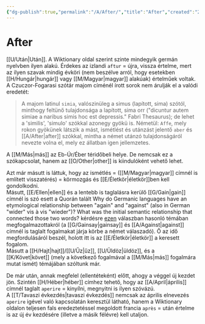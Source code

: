 ```yaml
---
{"dg-publish":true,"permalink":"/A/After/","title":"After","created":"2025-07-29T22:27","updated":"2025-07-29T22:28"}
---
```



# After

[[U/Után\|Után]]. A Wiktionary oldal szerint szinte mindegyik germán nyelvben ilyen alakú. Érdekes az izlandi `aftur` = újra, vissza értelme, mert az ilyen szavak mindig évköri (nem beszélve arról, hogy esetekben [[H/Hungár\|hungár]] vagy [[M/Magyar\|magyar]] alakúak) értelműek voltak.  
A Czuczor-Fogarasi szótár majom címénél írott sorok nem árulják el a valódi eredetét:  	
> A majom latinul `simia`, valószinüleg a simus (lapított, sima) szótól, minthogy feltünő tulajdonsága a lapított, sima orr ("dicuntur autem simiae a naribus simis hoc est depressis." Fabri Thesaurus); de lehet a 'similis', 'simulo' szókkal azonegy gyökü is. Németül: `Affe`, mely rokon gyökünek látszik a mást, ismétlést és utánzást jelentő `aber` és [[A/After\|after]] szókkal, mintha a német utánzó tulajdonságáról nevezte volna el, mely ez állatban igen jellemzetes.  

A [[M/Más\|más]] az Eb-Úr/Éber téridőbeli helye. De nemcsak ez a szókapcsolat, hanem az [[O/Other\|other]] is kiindulóként vehető lehet.  

Azt már másutt is láttuk, hogy az ismétlés = ([[M/Magyar\|magyar]] címnél is említett visszatérés) = körmozgás és [[E/Életkör\|életkör]]ben kell gondolkodni.  
Másutt, [[E/Ellen\|ellen]] és a lentebb is taglalásra kerülő [[G/Gain\|gain]] címnél is szó esett a Quorán talált Why do Germanic languages have an etymological relationship between "again" and "against" (also in German "wider" vis à vis "wieder")? What was the initial semantic relationship that connected those two words? kérdésre [ezen](https://qr.ae/pNc7ZL) válaszban hasonló témában megfogalmazottakról (a [[G/Gainsay\|gainsay]] és [[A/Against\|against]] címnél is taglalt fogalmakat járja körbe a német válaszadó). Ő az idő megfordulásáról beszél, holott itt is az [[E/Életkör\|életkör]] a keresett fogalom.  
Másutt a [[H/Hajt\|hajt]]/[[U/Űz\|űz]], [[U/Üldöz\|üldöz]], és a [[K/Követ\|követ]] (mely a következő fogalmával a [[M/Más\|más]] fogalmára mutat ismét) témájában szóltunk már.  

De már után, annak megfelel (ellentéteként) előtt, ahogy a véggel új kezdet jön. Szintén [[H/Héber\|héber]] címhez tehető, hogy az [[A/April\|április]] címnél taglalt `aperire` = kinyílni, megnyitni is ilyen szóvázú.  
A [[T/Tavaszi évkezdés\|tavaszi évkezdés]] nemcsak az április elnevezés `aperire` igével való kapcsolatán keresztül látható, hanem a Wiktionary oldalon teljesen fals eredeztetéssel megoldott francia `après` = után értelme is az új év kezdésére (illetve a másik félévre) kell utaljon.  